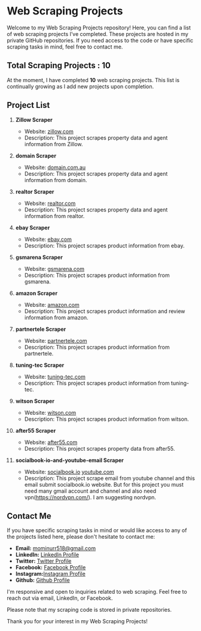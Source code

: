 # Web Scraping Projects

Welcome to my Web Scraping Projects repository! Here, you can find a list of web scraping projects I’ve completed. These projects are hosted in my private GitHub repositories. If you need access to the code or have specific scraping tasks in mind, feel free to contact me.

## Total Scraping Projects : 10

At the moment, I have completed **10** web scraping projects. This list is continually growing as I add new projects upon completion.

## Project List

1. **Zillow Scraper**
   - Website: [zillow.com](https://www.zillow.com)
   - Description: This project scrapes property data and agent information from Zillow.

2. **domain Scraper**
   - Website: [domain.com.au](https://www.domain.com.au/)
   - Description: This project scrapes property data and agent information from domain.

3. **realtor Scraper**
   - Website: [realtor.com](https://www.realtor.com/)
   - Description: This project scrapes property data and agent information from realtor.

4. **ebay Scraper**
   - Website: [ebay.com](https://www.ebay.com/)
   - Description: This project scrapes product information from ebay.

5. **gsmarena Scraper**
   - Website: [gsmarena.com](https://www.gsmarena.com/)
   - Description: This project scrapes product information from gsmarena.

6. **amazon Scraper**
   - Website: [amazon.com](https://www.amazon.com/)
   - Description: This project scrapes product information and review information from amazon.

7. **partnertele Scraper**
   - Website: [partnertele.com](https://partnertele.com)
   - Description: This project scrapes product information from partnertele.

8. **tuning-tec Scraper**
   - Website: [tuning-tec.com](https://tuning-tec.com/)
   - Description: This project scrapes product information from tuning-tec.

9. **witson Scraper**
   - Website: [witson.com](https://witson.com/)
   - Description: This project scrapes product information from witson.

10. **after55 Scraper**
      - Website: [after55.com](https://www.after55.com)
      - Description: This project scrapes property data from after55.

11. **socialbook-io-and-youtube-email Scraper**
      - Website: [socialbook.io](https://socialbook.io/youtube_email_extraction_rok) [youtube.com](https://www.youtube.com/)
      - Description: This project scrape email from youtube channel and this email submit socialbook.io website. But for this project you must need many gmail account and channel and also need vpn(https://nordvpn.com/). I am suggesting nordvpn.

## Contact Me

If you have specific scraping tasks in mind or would like access to any of the projects listed here, please don't hesitate to contact me:

- **Email:** mominurr518@gmail.com
- **LinkedIn:** [LinkedIn Profile](https://www.linkedin.com/in/mominur-rahman-145461203/)
- **Twitter:**  [Twitter Profile](https://twitter.com/mominur_rahma_n)
- **Facebook:** [Facebook Profile](https://www.facebook.com/profile.php?id=100076787314573)
- **Instagram:**[Instagram Profile](https://www.instagram.com/mominur_rahma_n)
- **Github:**   [Github Profile](https://github.com/mominurr)

I'm responsive and open to inquiries related to web scraping. Feel free to reach out via email, LinkedIn, or Facebook.

Please note that my scraping code is stored in private repositories.

Thank you for your interest in my Web Scraping Projects!


